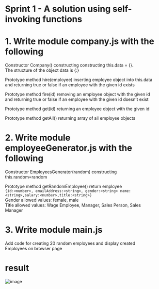 # Sprint 1  - A solution using self-invoking functions

# 1. Write module company.js with the following 

Constructor Company() constructing constructing this.data = {}.   
The structure of the object data is {<id>:<employee object>}     

  
Prototype method hire(employee) inserting employee object into this.data and returning true or false if an employee with the given id exists  
  
Prototype method fire(id) removing an employee object with the given id and returning true or false if an employee with the given id doesn’t exist 

Prototype method get(id) returning an employee object with the given id   

Prototype method getAll() returning array of all employee objects   

# 2. Write module employeeGenerator.js with the following  

Constructor EmployeesGenerator(random) constructing this.random=random  

Prototype method getRandomEmployee() return employee  
  `{id:<number>, emailAddress:<string>, gender:<string> name:<string>,salary:<number>,title:<string>}`    
Gender allowed values: female, male   
Title allowed values: Wage Employee, Manager, Sales Person, Sales Manager    

# 3. Write module main.js   
Add code for creating 20 random employees and display created Employees on browser page   

  # result
  ![image](https://github.com/user-attachments/assets/28e8f498-2287-4506-b5ef-54cec389a973)
